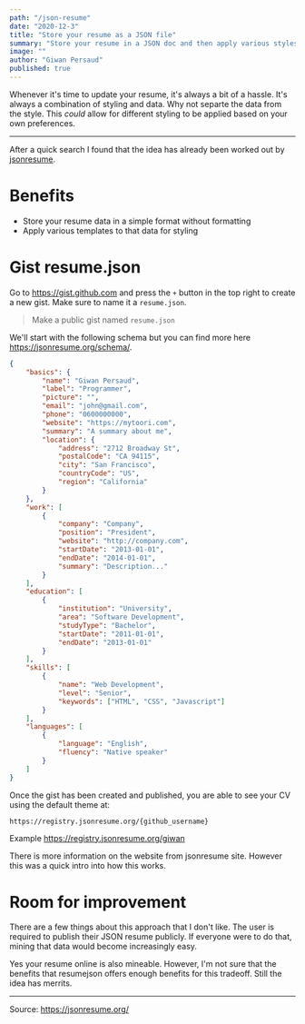 ```yaml
---
path: "/json-resume"
date: "2020-12-3"
title: "Store your resume as a JSON file"
summary: "Store your resume in a JSON doc and then apply various styles to it"
image: ""
author: "Giwan Persaud"
published: true
---
```


Whenever it's time to update your resume, it's always a bit of a hassle. It's always a combination of styling and data. Why not separte the data from the style.
This _could_ allow for different styling to be applied based on your own preferences.

---

After a quick search I found that the idea has already been worked out by [jsonresume](https://jsonresume.org/).

# Benefits

-   Store your resume data in a simple format without formatting
-   Apply various templates to that data for styling

# Gist resume.json

Go to https://gist.github.com and press the `+` button in the top right to create a new gist. Make sure to name it a `resume.json`.

> Make a public gist named `resume.json`

We'll start with the following schema but you can find more here https://jsonresume.org/schema/.

```json
{
    "basics": {
        "name": "Giwan Persaud",
        "label": "Programmer",
        "picture": "",
        "email": "john@gmail.com",
        "phone": "0600000000",
        "website": "https://mytoori.com",
        "summary": "A summary about me",
        "location": {
            "address": "2712 Broadway St",
            "postalCode": "CA 94115",
            "city": "San Francisco",
            "countryCode": "US",
            "region": "California"
        }
    },
    "work": [
        {
            "company": "Company",
            "position": "President",
            "website": "http://company.com",
            "startDate": "2013-01-01",
            "endDate": "2014-01-01",
            "summary": "Description..."
        }
    ],
    "education": [
        {
            "institution": "University",
            "area": "Software Development",
            "studyType": "Bachelor",
            "startDate": "2011-01-01",
            "endDate": "2013-01-01"
        }
    ],
    "skills": [
        {
            "name": "Web Development",
            "level": "Senior",
            "keywords": ["HTML", "CSS", "Javascript"]
        }
    ],
    "languages": [
        {
            "language": "English",
            "fluency": "Native speaker"
        }
    ]
}
```

Once the gist has been created and published, you are able to see your CV using the default theme at:

`https://registry.jsonresume.org/{github_username}`

Example
https://registry.jsonresume.org/giwan

There is more information on the website from jsonresume site. However this was a quick intro into how this works.

# Room for improvement

There are a few things about this approach that I don't like. The user is required to publish their JSON resume publicly. If everyone were to do that, mining that data would become increasingly easy.

Yes your resume online is also mineable. However, I'm not sure that the benefits that resumejson offers enough benefits for this tradeoff.
Still the idea has merrits.

---

Source: https://jsonresume.org/
